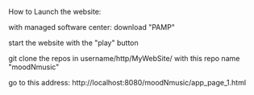 How to Launch the website:

with managed software center: download "PAMP"

start the website with the "play" button

git clone the repos in username/http/MyWebSite/ with this repo name "moodNmusic"

go to this address:
http://localhost:8080/moodNmusic/app_page_1.html
